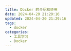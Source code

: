 ```yaml
---
title: Docker 的介绍和使用
date: 2024-04-20 21:29:16
updated: 2024-04-20 21:29:16
tags:
  - docker
categories:
  - 工具学习
  - Docker
---
```

